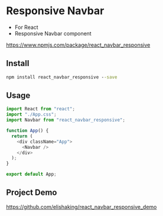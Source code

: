# Responsive Navbar

- For React
- Responsive Navbar component

https://www.npmjs.com/package/react_navbar_responsive

## Install

```cmd
npm install react_navbar_responsive --save
```

## Usage

```javascript
import React from "react";
import "./App.css";
import Navbar from "react_navbar_responsive";

function App() {
  return (
    <div className="App">
      <Navbar />
    </div>
  );
}

export default App;
```

## Project Demo

https://github.com/elishaking/react_navbar_responsive_demo
